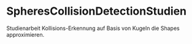# SpheresCollisionDetectionStudien
Studienarbeit Kollisions-Erkennung auf Basis von Kugeln die Shapes approximieren.
